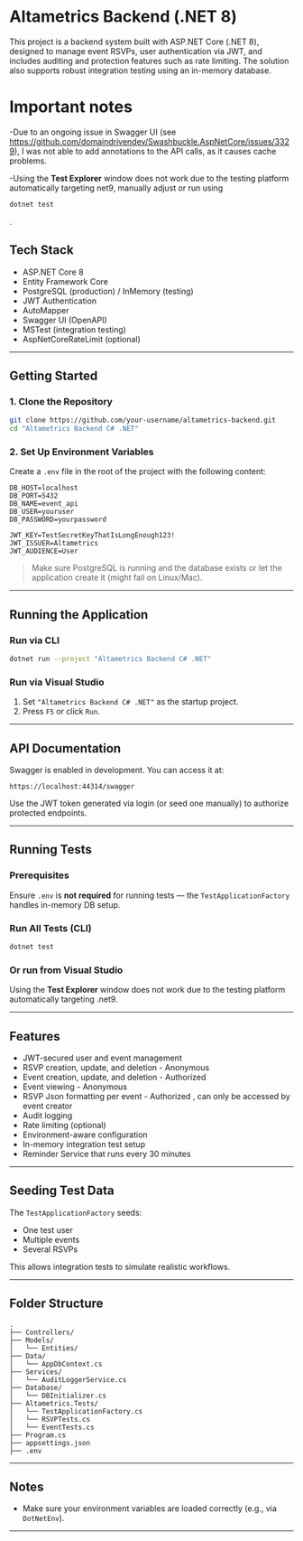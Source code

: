 # Altametrics Backend (.NET 8)

This project is a backend system built with ASP.NET Core (.NET 8), designed to manage event RSVPs, user authentication via JWT, and includes auditing and protection features such as rate limiting. The solution also supports robust integration testing using an in-memory database.

# Important notes

-Due to an ongoing issue in Swagger UI (see https://github.com/domaindrivendev/Swashbuckle.AspNetCore/issues/3329), I was not able to add annotations to the API calls, as it causes cache problems.

-Using the **Test Explorer** window does not work due to the testing platform automatically targeting net9, manually adjust or run using
```bash
dotnet test
```
.


##  Tech Stack

- ASP.NET Core 8
- Entity Framework Core
- PostgreSQL (production) / InMemory (testing)
- JWT Authentication
- AutoMapper
- Swagger UI (OpenAPI)
- MSTest (integration testing)
- AspNetCoreRateLimit (optional)

---

##  Getting Started

### 1. Clone the Repository

```bash
git clone https://github.com/your-username/altametrics-backend.git
cd "Altametrics Backend C# .NET"
```

### 2. Set Up Environment Variables

Create a `.env` file in the root of the project with the following content:

```env
DB_HOST=localhost
DB_PORT=5432
DB_NAME=event_api
DB_USER=youruser
DB_PASSWORD=yourpassword

JWT_KEY=TestSecretKeyThatIsLongEnough123!
JWT_ISSUER=Altametrics
JWT_AUDIENCE=User
```

>  Make sure PostgreSQL is running and the database exists or let the application create it (might fail on Linux/Mac).

---

##  Running the Application

### Run via CLI

```bash
dotnet run --project "Altametrics Backend C# .NET"
```

### Run via Visual Studio

1. Set `"Altametrics Backend C# .NET"` as the startup project.
2. Press `F5` or click `Run`.

---

##  API Documentation

Swagger is enabled in development. You can access it at:

```
https://localhost:44314/swagger
```

Use the JWT token generated via login (or seed one manually) to authorize protected endpoints.

---

##  Running Tests

### Prerequisites

Ensure `.env` is **not required** for running tests — the `TestApplicationFactory` handles in-memory DB setup.

### Run All Tests (CLI)

```bash
dotnet test
```

### Or run from Visual Studio

Using the **Test Explorer** window does not work due to the testing platform automatically targeting .net9.

---

##  Features

-  JWT-secured user and event management
-  RSVP creation, update, and deletion - Anonymous
-  Event creation, update, and deletion - Authorized
-  Event viewing - Anonymous
-  RSVP Json formatting per event - Authorized , can only be accessed by event creator
-  Audit logging
-  Rate limiting (optional)
-  Environment-aware configuration
-  In-memory integration test setup
-  Reminder Service that runs every 30 minutes

---

##  Seeding Test Data

The `TestApplicationFactory` seeds:

- One test user
- Multiple events
- Several RSVPs

This allows integration tests to simulate realistic workflows.

---

##  Folder Structure

```
.
├── Controllers/
├── Models/
│   └── Entities/
├── Data/
│   └── AppDbContext.cs
├── Services/
│   └── AuditLoggerService.cs
├── Database/
│   └── DBInitializer.cs
├── Altametrics.Tests/
│   └── TestApplicationFactory.cs
│   └── RSVPTests.cs
│   └── EventTests.cs
├── Program.cs
├── appsettings.json
├── .env
```

---

##  Notes

- Make sure your environment variables are loaded correctly (e.g., via `DotNetEnv`).


---
